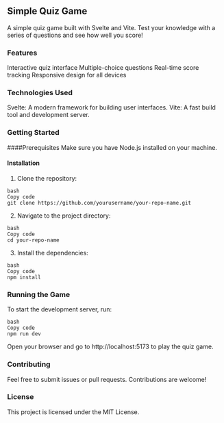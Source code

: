 ## Simple Quiz Game

A simple quiz game built with Svelte and Vite. Test your knowledge with a series of questions and see how well you score!

### Features

Interactive quiz interface
Multiple-choice questions
Real-time score tracking
Responsive design for all devices

### Technologies Used

Svelte: A modern framework for building user interfaces.
Vite: A fast build tool and development server.

### Getting Started

####Prerequisites
Make sure you have Node.js installed on your machine.

#### Installation

1. Clone the repository:

```
bash
Copy code
git clone https://github.com/yourusername/your-repo-name.git
```

2. Navigate to the project directory:

```
bash
Copy code
cd your-repo-name
```

3. Install the dependencies:

```
bash
Copy code
npm install
```

### Running the Game

To start the development server, run:

```
bash
Copy code
npm run dev
```

Open your browser and go to http://localhost:5173 to play the quiz game.

### Contributing

Feel free to submit issues or pull requests. Contributions are welcome!

### License

This project is licensed under the MIT License.
